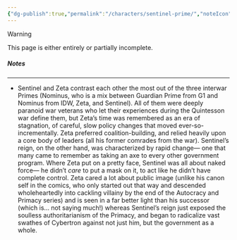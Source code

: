 ```yaml
---
{"dg-publish":true,"permalink":"/characters/sentinel-prime/","noteIcon":"default"}
---
```

  
>[!warning] 
>This page is either entirely or partially incomplete. 


##### Notes
---
- Sentinel and Zeta contrast each other the most out of the three interwar Primes (Nominus, who is a mix between Guardian Prime from G1 and Nominus from IDW, Zeta, and Sentinel). All of them were deeply paranoid war veterans who let their experiences during the Quintesson war define them, but Zeta’s time was remembered as an era of stagnation, of careful, slow policy changes that moved ever-so-incrementally. Zeta preferred coalition-building, and relied heavily upon a core body of leaders (all his former comrades from the war). Sentinel’s reign, on the other hand, was characterized by rapid change— one that many came to remember as taking an axe to every other government program. Where Zeta put on a pretty face, Sentinel was all about naked force— he didn’t _care_ to put a mask on it, to act like he didn’t have complete control. Zeta cared a lot about public image (unlike his canon self in the comics, who only started out that way and descended wholeheartedly into cackling villainy by the end of the Autocracy and Primacy series) and is seen in a far better light than his successor (which is… not saying much!) whereas Sentinel’s reign just exposed the soulless authoritarianism of the Primacy, and began to radicalize vast swathes of Cybertron against not just him, but the government as a whole.
